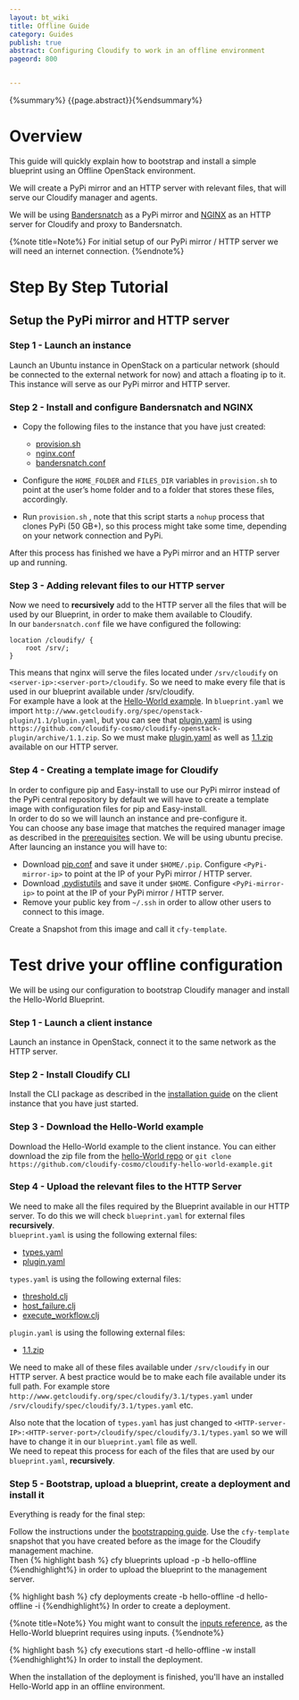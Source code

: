 ```yaml
---
layout: bt_wiki
title: Offline Guide
category: Guides
publish: true
abstract: Configuring Cloudify to work in an offline environment
pageord: 800


---
```

{%summary%} {{page.abstract}}{%endsummary%}

# Overview

This guide will quickly explain how to bootstrap and install a simple blueprint using an Offline OpenStack environment.

We will create a PyPi mirror and an HTTP server with relevant files, that will serve our Cloudify manager and agents.

We will be using [Bandersnatch](https://pypi.python.org/pypi/bandersnatch) as a PyPi mirror and [NGINX](http://nginx.org/) as an HTTP server for Cloudify and proxy to Bandersnatch.

{%note title=Note%}
For initial setup of our PyPi mirror / HTTP server we will need an internet connection.
{%endnote%}

# Step By Step Tutorial

## Setup the PyPi mirror and HTTP server

### Step 1 - Launch an instance

Launch an Ubuntu instance in OpenStack on a particular network (should be connected to the external network for now) and attach a floating ip to it.
This instance will serve as our PyPi mirror and HTTP server.

### Step 2 - Install and configure Bandersnatch and NGINX

- Copy the following files to the instance that you have just created:  

    - [provision.sh](https://gist.githubusercontent.com/hagaiGS/bec4fbe248433c72f102/raw/a6ccd24014b4b40556c882c889edac23b9d5b14a/provision.sh)
    - [nginx.conf](https://gist.githubusercontent.com/hagaiGS/bec4fbe248433c72f102/raw/255b766047b3be2960073b52b74062740ddfd6f9/nginx.conf)
    - [bandersnatch.conf](https://gist.githubusercontent.com/hagaiGS/bec4fbe248433c72f102/raw/b762a10cebccf1a55a85f69906388e02b2cab92a/bandersnatch.conf)

- Configure the `HOME_FOLDER` and `FILES_DIR` variables in `provision.sh` to point at the user’s home folder and to a folder that stores these files, accordingly.
- Run `provision.sh` , note that this script starts a `nohup` process that clones PyPi (50 GB+), so this process might take some time, depending on your network connection and PyPi.  

After this process has finished we have a PyPi mirror and an HTTP server up and running.

### Step 3 - Adding relevant files to our HTTP server
Now we need to **recursively** add to the HTTP server all the files that will be used by our Blueprint, in order to make them available to Cloudify.  
In our `bandersnatch.conf` file we have configured the following:

    location /cloudify/ {
        root /srv/;
    }

This means that nginx will serve the files located under `/srv/cloudify` on `<server-ip>:<server-port>/cloudify`. So we need to make every file that is used in our blueprint available under /srv/cloudify.  
For example have a look at the [Hello-World example](https://github.com/cloudify-cosmo/cloudify-hello-world-example). In `blueprint.yaml` we import `http://www.getcloudify.org/spec/openstack-plugin/1.1/plugin.yaml`, but you can see that [plugin.yaml](plugin.yaml) is using `https://github.com/cloudify-cosmo/cloudify-openstack-plugin/archive/1.1.zip`. So we must make [plugin.yaml](plugin.yaml) as well as [1.1.zip](https://github.com/cloudify-cosmo/cloudify-openstack-plugin/archive/1.1.zip) available on our HTTP server.

### Step 4 - Creating a template image for Cloudify
In order to configure pip and Easy-install to use our PyPi mirror instead of the PyPi central repository by default we will have to create a template image with configuration files for pip and Easy-install.  
In order to do so we will launch an instance and pre-configure it.  
You can choose any base image that matches the required manager image as described in the [prerequisites](installation-general.html#prerequisites) section. We will be using ubuntu precise.  
After launcing an instance you will have to:

- Download [pip.conf](https://gist.githubusercontent.com/hagaiGS/bec4fbe248433c72f102/raw/b512e364b0c3247df889ff620e08a33d890102b5/pip.conf) and save it under `$HOME/.pip`. Configure `<PyPi-mirror-ip>` to point at the IP of your PyPi mirror / HTTP server.
- Download [.pydistutils](https://gist.githubusercontent.com/hagaiGS/bec4fbe248433c72f102/raw/886935f7694f83a6b72bf978ada2e563ece40974/.pydistutils) and save it under `$HOME`. Configure `<PyPi-mirror-ip>` to point at the IP of your PyPi mirror / HTTP server.
- Remove your public key from `~/.ssh` in order to allow other users to connect to this image. 

Create a Snapshot from this image and call it `cfy-template`.

# Test drive your offline configuration

We will be using our configuration to bootstrap Cloudify manager and install the Hello-World Blueprint.

### Step 1 - Launch a client instance

Launch an instance in OpenStack, connect it to the same network as the HTTP server.

### Step 2 - Install Cloudify CLI

Install the CLI package as described in the [installation guide](installation-cli.html) on the client instance that you have just started.

### Step 3 - Download the Hello-World example

Download the Hello-World example to the client instance.
You can either download the zip file from the [hello-World repo](https://github.com/cloudify-cosmo/cloudify-hello-world-example)
or `git clone https://github.com/cloudify-cosmo/cloudify-hello-world-example.git`

### Step 4 - Upload the relevant files to the HTTP Server

We need to make all the files required by the Blueprint available in our HTTP server. To do this we will check `blueprint.yaml` for external files **recursively**.  
`blueprint.yaml` is using the following external files:

- [types.yaml](types.yaml)
- [plugin.yaml](plugin.yaml)

`types.yaml` is using the following external files:

- [threshold.clj](https://raw.githubusercontent.com/cloudify-cosmo/cloudify-manager/master/resources/rest-service/cloudify/policies/threshold.clj)
- [host_failure.clj](https://raw.githubusercontent.com/cloudify-cosmo/cloudify-manager/master/resources/rest-service/cloudify/policies/host_failure.clj)
- [execute_workflow.clj](https://raw.githubusercontent.com/cloudify-cosmo/cloudify-manager/master/resources/rest-service/cloudify/triggers/execute_workflow.clj)

`plugin.yaml` is using the following external files:

- [1.1.zip](https://github.com/cloudify-cosmo/cloudify-openstack-plugin/archive/1.1.zip)

We need to make all of these files available under `/srv/cloudify` in our HTTP server. A best practice would be to make each file available under its full path. For example store `http://www.getcloudify.org/spec/cloudify/3.1/types.yaml` under `/srv/cloudify/spec/cloudify/3.1/types.yaml` etc.  

Also note that the location of `types.yaml` has just changed to `<HTTP-server-IP>:<HTTP-server-port>/cloudify/spec/cloudify/3.1/types.yaml` so we will have to change it in our `blueprint.yaml` file as well.  
We need to repeat this process for each of the files that are used by our `blueprint.yaml`, **recursively**.

### Step 5 - Bootstrap, upload a blueprint, create a deployment and install it
Everything is ready for the final step:  

Follow the instructions under the [bootstrapping guide](http://localhost:8080/guide/3.1/installation-bootstrapping.html). Use the `cfy-template` snapshot that you have created before as the image for the Cloudify management machine.  
Then
{% highlight bash %} cfy blueprints upload -p <PATH-TO-BLUEPRINT> -b hello-offline
{%endhighlight%}
in order to upload the blueprint to the management server.

{% highlight bash %} cfy deployments create -b hello-offline -d hello-offline -i <PATH-TO-INPUTS-FILE>
{%endhighlight%}
In order to create a deployment.

{%note title=Note%}
You might want to consult the [inputs reference](dsl-spec-inputs.html), as the Hello-World blueprint requires using inputs.
{%endnote%}

{% highlight bash %} cfy executions start -d hello-offline -w install
{%endhighlight%}
In order to install the deployment.

When the installation of the deployment is finished, you'll have an installed Hello-World app in an offline environment.